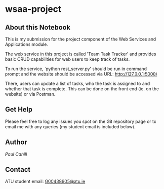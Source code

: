 # wsaa-project

## About this Notebook
This is my submission for the project component of the Web Services and Applications module.

The web service in this project is called 'Team Task Tracker' and provides basic CRUD capabilities for web users to keep track of tasks.

To run the service, 'python rest_server.py' should be run in command prompt and the website should be accessed via URL: http://127.0.0.1:5000/ 

There, users can update a list of tasks, who the task is assigned to and whether that task is complete. This can be done on the front end (ie. on the website) or via Postman.

## Get Help
Please feel free to log any issues you spot on the Git repository page or to email me with any queries (my student email is included below).

## Author
*Paul Cahill*

## Contact
ATU student email: G00438905@atu.ie